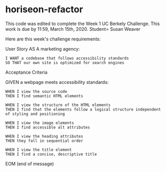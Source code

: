# horiseon-refactor
This code was edited to complete the Week 1 UC Berkely Challenge.  This work is due by 11:59, March 15th, 2020.
Student= Susan Weaver

Here are this week's challenge requirements:

User Story
  AS A marketing agency:
  
    I WANT a codebase that follows accessibility standards
    SO THAT our own site is optimized for search engines

Acceptance Criteria

  GIVEN a webpage meets accessibility standards:
  
    WHEN I view the source code
    THEN I find semantic HTML elements

    WHEN I view the structure of the HTML elements
    THEN I find that the elements follow a logical structure independent of styling and positioning

    WHEN I view the image elements
    THEN I find accessible alt attributes

    WHEN I view the heading attributes
    THEN they fall in sequential order

    WHEN I view the title element
    THEN I find a concise, descriptive title
    
EOM (end of message)    
